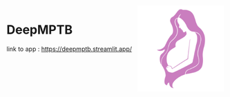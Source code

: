 <img align="right" src="datas/logo.png" width="200" alt="DeepMPTB logo"/>

# DeepMPTB

link to app : https://deepmptb.streamlit.app/
